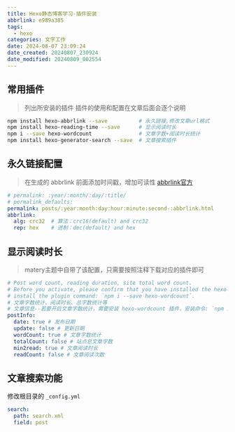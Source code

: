 ```yaml
---
title: Hexo静态博客学习-插件安装
abbrlink: e989a385
tags:
  - hexo
categories: 文字工作
date: 2024-08-07 23:09:24
date_created: 20240807_230924
date_modified: 20240809_002554
---
```



## 常用插件

> 列出所安装的插件
> 插件的使用和配置在文章后面会逐个说明

```bash
npm install hexo-abbrlink --save          # 永久链接,修改文章url格式
npm install hexo-reading-time --save      # 显示阅读时长
npm i --save hexo-wordcount               # 文章字数+阅读时长统计
npm install hexo-generator-search --save  # 文章搜索插件

```

## 永久链接配置
> 在生成的 abbrlink 前面添加时间戳，增加可读性
> [abbrlink官方](https://github.com/ohroy/hexo-abbrlink)
```yml
# permalink: :year/:month/:day/:title/
# permalink_defaults:
permalink: posts/:year:month:day:hour:minute:second-:abbrlink.html
abbrlink:
  alg: crc32  # 算法：crc16(default) and crc32
  rep: hex    # 进制：dec(default) and hex
```

## 显示阅读时长
> matery主题中自带了该配置，只需要按照注释下载对应的插件即可
```yml
# Post word count, reading duration, site total word count.
# Before you activate, please confirm that you have installed the hexo-wordcount plugin,
# install the plugin command: `npm i --save hexo-wordcount`.
# 文章字数统计、阅读时长、总字数统计等
# 文章信息--若要开启文章字数统计，需要安装 hexo-wordcount 插件，安装命令: `npm i --save hexo-wordcount`
postInfo:
  date: true # 发布日期
  update: false # 更新日期
  wordCount: true # 文章字数统计
  totalCount: false # 站点总文章字数
  min2read: true # 文章阅读时长
  readCount: false # 文章阅读次数
```

## 文章搜索功能
修改根目录的 `_config.yml`

```yml
search:
  path: search.xml
  field: post
```